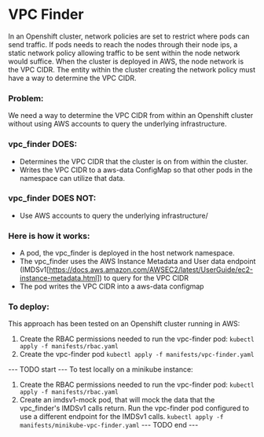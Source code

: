 # VPC Finder
In an Openshift cluster, network policies are set to restrict where pods can send traffic.
If pods needs to reach the nodes through their node ips, a static network policy allowing traffic to be sent within the node network would suffice.
When the cluster is deployed in AWS, the node network is the VPC CIDR.
The entity within the cluster creating the network policy must have a way to determine the VPC CIDR.

### Problem:
We need a way to determine the VPC CIDR from within an Openshift cluster without using AWS accounts to query the underlying infrastructure.

### vpc_finder DOES:
- Determines the VPC CIDR that the cluster is on from within the cluster.
- Writes the VPC CIDR to a aws-data ConfigMap so that other pods in the namespace can utilize that data.

### vpc_finder DOES NOT:
- Use AWS accounts to query the underlying infrastructure/

### Here is how it works:
- A pod, the vpc_finder is deployed in the host network namespace.
- The vpc_finder uses the AWS Instance Metadata and User data endpoint (IMDSv1[https://docs.aws.amazon.com/AWSEC2/latest/UserGuide/ec2-instance-metadata.html]) to query for the VPC CIDR
- The pod writes the VPC CIDR into a aws-data configmap

### To deploy:
This approach has been tested on an Openshift cluster running in AWS:

1. Create the RBAC permissions needed to run the vpc-finder pod:
```kubectl apply -f manifests/rbac.yaml```                                                                                                       
2. Create the vpc-finder pod
```kubectl apply -f manifests/vpc-finder.yaml```


--- TODO start ---
To test locally on a minikube instance:
1. Create the RBAC permissions needed to run the vpc-finder pod:
```kubectl apply -f manifests/rbac.yaml```                                                                                                       
2. Create an imdsv1-mock pod, that will mock the data that the vpc_finder's IMDSv1 calls return.
   Run the vpc-finder pod configured to use a different endpoint for the IMDSv1 calls.
```kubectl apply -f manifests/minikube-vpc-finder.yaml```
--- TODO end ---
